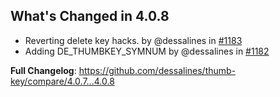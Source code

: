 ## What's Changed in 4.0.8

- Reverting delete key hacks. by @dessalines in [#1183](https://github.com/dessalines/thumb-key/pull/1183)
- Adding DE_THUMBKEY_SYMNUM by @dessalines in [#1182](https://github.com/dessalines/thumb-key/pull/1182)

**Full Changelog**: https://github.com/dessalines/thumb-key/compare/4.0.7...4.0.8

<!-- generated by git-cliff -->
